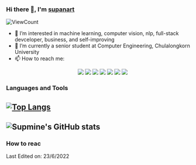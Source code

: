### Hi there 👋, I'm [supanart](https://www.linkedin.com/in/supanart-barnsongkit-389407175/)

![ViewCount](https://komarev.com/ghpvc/?username=supmine&style=plastic)
- 👀 I’m interested in machine learning, computer vision, nlp, full-stack devceloper, business, and self-improving
- 🌱 I’m currently a senior student at Computer Engineering, Chulalongkorn University
- 📫 How to reach me: 
       <p align="center">
<a href="https://www.adityavsingh.com"><img src="https://img.shields.io/badge/-adityavsingh.com-3423A6?style=flat&logo=Google-Chrome&logoColor=white"/></a>
<a href="https://linkedin.com/in/AVS1508"><img src="https://img.shields.io/badge/-Aditya%20Vikram%20Singh-0077B5?style=flat&logo=Linkedin&logoColor=white"/></a>
<a href="mailto:avsingh@umass.edu"><img src="https://img.shields.io/badge/-avsingh@umass.edu-D14836?style=flat&logo=Gmail&logoColor=white"/></a>
<a href="https://instagram.com/adityavs_"><img src="https://img.shields.io/badge/-@adityavs__-E4405F?style=flat&logo=Instagram&logoColor=white"/></a>
<a href="https://facebook.com/AVS1508"><img src="https://img.shields.io/badge/-@AVS1508-1877F2?style=flat&logo=Facebook&logoColor=white"/></a>
<a href="https://www.pinterest.ca/AVS1508"><img src="https://img.shields.io/badge/-@AVS1508-BD081C?style=flat&logo=Pinterest&logoColor=white"/></a>
<a href="https://www.behance.net/AVS1508"><img src="https://img.shields.io/badge/-@AVS1508-1769FF?style=flat&logo=Behance&logoColor=white"/></a>
</p>
  
### Languages and Tools 
[![Top Langs](https://github-readme-stats.vercel.app/api/top-langs/?username=supmine&layout=compact)](https://github.com/anuraghazra/github-readme-stats)
-----
![Supmine's GitHub stats](https://github-readme-stats.vercel.app/api?username=supmine&count_private=true&theme=highcontrast&show_icons=true)
-----

### How to reac

Last Edited on: 23/6/2022
<!---
supmine/supmine is a ✨ special ✨ repository because its `README.md` (this file) appears on your GitHub profile.
You can click the Preview link to take a look at your changes.
--->
